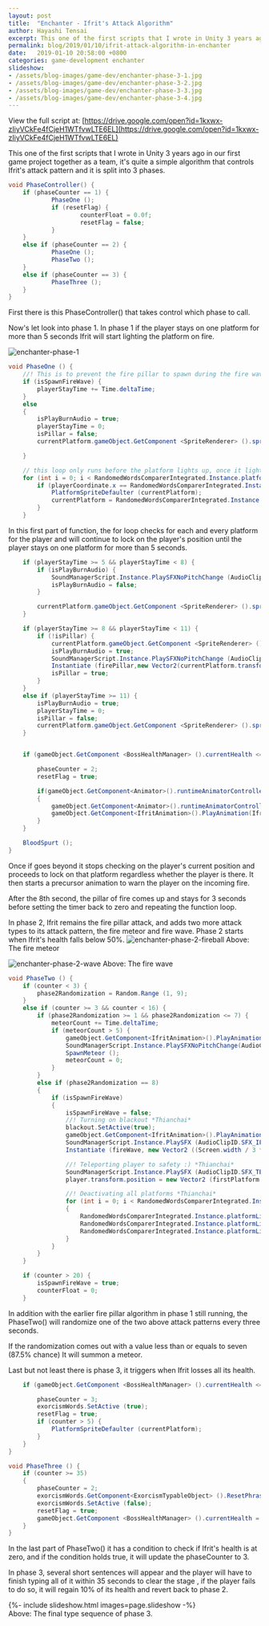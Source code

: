 ```yaml
---
layout: post
title:  "Enchanter - Ifrit's Attack Algorithm"
author: Hayashi Tensai
excerpt: This one of the first scripts that I wrote in Unity 3 years ago in our first game project together as a team, it's quite a simple algorithm that controls Ifrit's attack pattern and it is split into 3 phases.
permalink: blog/2019/01/10/ifrit-attack-algorithm-in-enchanter
date:   2019-01-10 20:58:00 +0800
categories: game-development enchanter
slideshow:
- /assets/blog-images/game-dev/enchanter-phase-3-1.jpg
- /assets/blog-images/game-dev/enchanter-phase-3-2.jpg
- /assets/blog-images/game-dev/enchanter-phase-3-3.jpg
- /assets/blog-images/game-dev/enchanter-phase-3-4.jpg
---
```


View the full script at: 
[https://drive.google.com/open?id=1kxwx-zIiyVCkFe4fCjeH1WTfvwLTE6EL](https://drive.google.com/open?id=1kxwx-zIiyVCkFe4fCjeH1WTfvwLTE6EL)

This one of the first scripts that I wrote in Unity 3 years ago in our first game project together as a team, it's quite a simple algorithm that controls Ifrit's attack pattern and it is split into 3 phases.

```csharp
void PhaseController() {
    if (phaseCounter == 1) {
            PhaseOne ();
            if (resetFlag) {
                    counterFloat = 0.0f;
                    resetFlag = false;
            }
    } 
    else if (phaseCounter == 2) {
            PhaseOne ();
            PhaseTwo ();
    } 
    else if (phaseCounter == 3) {
            PhaseThree ();
    }
}
```

First there is this PhaseController() that takes control which phase to call.

Now's let look into phase 1. In phase 1 if the player stays on one platform for more than 5 seconds Ifrit will start lighting the platform on fire.

![enchanter-phase-1](/assets/blog-images/game-dev/enchanter-phase-1.jpg)

```csharp
void PhaseOne () {
    //! This is to prevent the fire pillar to spawn during the fire wave *Thianchai*
    if (isSpawnFireWave) {
        playerStayTime += Time.deltaTime;
    }
    else 
    {
        isPlayBurnAudio = true;
        playerStayTime = 0;
        isPillar = false;
        currentPlatform.gameObject.GetComponent <SpriteRenderer> ().sprite = defaultSprite;

    }

    // this loop only runs before the platform lights up, once it lights up, dont search for current platform anymore //Thianchai
    for (int i = 0; i < RandomedWordsComparerIntegrated.Instance.platformList.Count; i++) {
        if (playerCoordinate.x == RandomedWordsComparerIntegrated.Instance.platformList [i].gameObject.transform.position.x && playerStayTime < 5) {
            PlatformSpriteDefaulter (currentPlatform);
            currentPlatform = RandomedWordsComparerIntegrated.Instance.platformList [i].gameObject;
        }
    }
```
In this first part of function, the for loop checks for each and every platform for the player and will continue to lock on the player's position until the player stays on one platform for more than 5 seconds.

```csharp
    if (playerStayTime >= 5 && playerStayTime < 8) {
        if (isPlayBurnAudio) {
            SoundManagerScript.Instance.PlaySFXNoPitchChange (AudioClipID.SFX_FIRE_BURN);
            isPlayBurnAudio = false;
        }

        currentPlatform.gameObject.GetComponent <SpriteRenderer> ().sprite = preFireSprite;
    }

    if (playerStayTime >= 8 && playerStayTime < 11) {
        if (!isPillar) {
            currentPlatform.gameObject.GetComponent <SpriteRenderer> ().sprite = defaultSprite;
            isPlayBurnAudio = true;
            SoundManagerScript.Instance.PlaySFXNoPitchChange (AudioClipID.SFX_FIRE_PILLAR);
            Instantiate (firePillar,new Vector2(currentPlatform.transform.position.x, currentPlatform.transform.position.y + 50), Quaternion.identity, this.transform);
            isPillar = true;
        }
    } 
    else if (playerStayTime >= 11) {
        isPlayBurnAudio = true;
        playerStayTime = 0;
        isPillar = false;
        currentPlatform.gameObject.GetComponent <SpriteRenderer> ().sprite = defaultSprite;
    }


    if (gameObject.GetComponent <BossHealthManager> ().currentHealth <= (gameObject.GetComponent <BossHealthManager> ().startingHealth / 2) && gameObject.GetComponent <BossHealthManager> ().currentHealth > 0) {

        phaseCounter = 2;
        resetFlag = true;

        if(gameObject.GetComponent<Animator>().runtimeAnimatorController.name == "Ifrit")
        {
            gameObject.GetComponent<Animator>().runtimeAnimatorController = ifritOverride;
            gameObject.GetComponent<IfritAnimation>().PlayAnimation(IfritAnimationType.IA_TRANSFORM);
        }
    }

    BloodSpurt ();
}
```

Once if goes beyond it stops checking on the player's current position and proceeds to lock on that platform regardless whether the player is there. It then starts a precursor animation to warn the player on the incoming fire.

After the 8th second, the pillar of fire comes up and stays for 3 seconds before setting the timer back to zero and repeating the function loop.

In phase 2, Ifrit remains the fire pillar attack, and adds two more attack types to its attack pattern, the fire meteor and fire wave. Phase 2 starts when Ifrit's health falls below 50%.
![enchanter-phase-2-fireball](/assets/blog-images/game-dev/enchanter-phase-2-fireball.jpg)
Above: The fire meteor

![enchanter-phase-2-wave](/assets/blog-images/game-dev/enchanter-phase-2-wave.jpg)
Above: The fire wave

```csharp
void PhaseTwo () {
    if (counter < 3) {
        phase2Randomization = Random.Range (1, 9);
    }
    else if (counter >= 3 && counter < 16) {
        if (phase2Randomization >= 1 && phase2Randomization <= 7) {
            meteorCount += Time.deltaTime;
            if (meteorCount > 5) {
                gameObject.GetComponent<IfritAnimation>().PlayAnimation(IfritAnimationType.IA_METEOR);
                SoundManagerScript.Instance.PlaySFXNoPitchChange(AudioClipID.SFX_IFRIT_METEOR);
                SpawnMeteor ();
                meteorCount = 0;
            }
        }
        else if (phase2Randomization == 8) 
        {
            if (isSpawnFireWave) 
            {
                isSpawnFireWave = false;
                //! Turning on blackout *Thianchai*
                blackout.SetActive(true);
                gameObject.GetComponent<IfritAnimation>().PlayAnimation(IfritAnimationType.IA_FIREWAVE);
                SoundManagerScript.Instance.PlaySFX (AudioClipID.SFX_IFRIT_CAST_FIREWAVE);
                Instantiate (fireWave, new Vector2 ((Screen.width / 3 * 2) + 50, (-Screen.height / 3) + 175), Quaternion.identity, this.transform);

                //! Teleporting player to safety :) *Thianchai*
                SoundManagerScript.Instance.PlaySFX (AudioClipID.SFX_TELEPORT);
                player.transform.position = new Vector2 (firstPlatform.transform.position.x, firstPlatform.transform.position.y);

                //! Deactivating all platforms *Thianchai*
                for (int i = 0; i < RandomedWordsComparerIntegrated.Instance.platformList.Count; i++) 
                {
                    RandomedWordsComparerIntegrated.Instance.platformList [i].transform.GetChild (0).gameObject.SetActive (false);
                    RandomedWordsComparerIntegrated.Instance.platformList [i].GetComponent<SpriteRenderer> ().color = Color.black;
                    RandomedWordsComparerIntegrated.Instance.platformList [i].GetComponent<TypableObject> ().RemoveTypableObjectFromObjectList ();
                }
            }
        }
    }

    if (counter > 20) {
        isSpawnFireWave = true;
        counterFloat = 0;
    }
```

In addition with the earlier fire pillar algorithm in phase 1 still running, the PhaseTwo() will randomize one of the two above attack patterns every three seconds.

If the randomization comes out with a value less than or equals to seven (87.5% chance) It will summon a meteor.

Last but not least there is phase 3, it triggers when Ifrit losses all its health.
```csharp
    if (gameObject.GetComponent <BossHealthManager> ().currentHealth <= 0) {

        phaseCounter = 3;
        exorcismWords.SetActive (true);
        resetFlag = true;
        if (counter > 5) {
            PlatformSpriteDefaulter (currentPlatform);
        }
    }
}

void PhaseThree () {
    if (counter >= 35) 
    {
        phaseCounter = 2;
        exorcismWords.GetComponent<ExorcismTypableObject> ().ResetPhraseCount ();
        exorcismWords.SetActive (false);
        resetFlag = true;
        gameObject.GetComponent <BossHealthManager> ().currentHealth = (gameObject.GetComponent <BossHealthManager> ().startingHealth) / 10;
    }
}
```
In the last part of PhaseTwo() it has a condition to check if Ifrit's health is at zero, and if the condition holds true, it will update the phaseCounter to 3.

In phase 3, several short sentences will appear and the player will have to finish typing all of it within 35 seconds to clear the stage , if the player fails to do so, it will regain 10% of its health and revert back to phase 2.
<div>{%- include slideshow.html images=page.slideshow -%}</div>
Above: The final type sequence of phase 3.